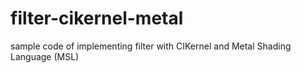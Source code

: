 # filter-cikernel-metal
sample code of implementing filter with CIKernel and Metal Shading Language (MSL)
